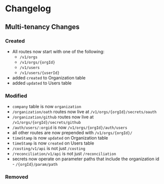 # Changelog

## Multi-tenancy Changes

### Created

- All routes now start with one of the following:
    - `/v1/orgs`
    - `/v1/orgs/{orgId}`
    - `/v1/users`
    - `/v1/users/{userId}`
- added `created` to Organization table
- added `updated` to Users table

### Modified

- `company` table is now `organization`
- `/organization/oath` routes now live at `/v1/orgs/{orgId}/secrets/oauth`
- `/organization/github` routes now live at `/v1/orgs/{orgId}/secrets/github`
- `/auth/users/:orgid` is now `/v1/orgs/{orgId}/auth/users`
- all other routes are now prepended with `/v1/orgs/{orgId}/`
- `timeStamp` is now `updated` on Organization table
- `timeStamp` is now `created` on Users table
- `/costing/v1/api` is not just `/costing`
- `/reconciliation/v1/api` is not just `/reconciliation`
- secrets now operate on parameter paths that include the organization id - `/{orgId}/param/path`

### Removed
